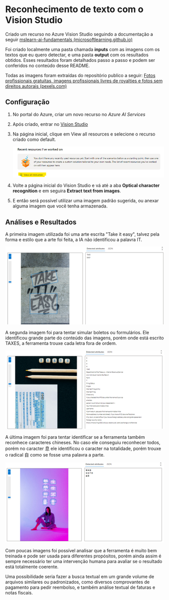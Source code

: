 # Reconhecimento de texto com o Vision Studio

Criado um recurso no Azure Vision Studio seguindo a documentação a seguir [mslearn-ai-fundamentals (microsoftlearning.github.io)](https://microsoftlearning.github.io/mslearn-ai-fundamentals/Instructions/Labs/05-ocr.html)

Foi criado localmente uma pasta chamada **inputs** com as imagens com os textos que eu quero detectar, e uma pasta **output** com os resultados obtidos. Esses resultados foram detalhados passo a passo e podem ser conferidos no conteúdo desse README.

Todas as imagens foram extraídas do repositório publico a seguir: [Fotos profissionais gratuitas, imagens profissionais livres de royalties e fotos sem direitos autorais (pexels.com)](https://www.pexels.com/pt-br/)

## Configuração

1. No portal do Azure, criar um novo recurso no _Azure AI Services_ 

2. Após criado, entrar no [Vision Studio](https://portal.vision.cognitive.azure.com/?azure-portal=true)

3. Na página inicial, clique em View all resources e selecione o recurso criado como default.
   
   ![](/03_Reconhecimento_Facial_e_transformacoes_de_imagens_em_Dados_no_Azure_ML/inputs/default-resource.png?raw=True "Default resource")

4. Volte a página inicial do Vision Studio e vá até a aba **Optical character recognition** e em seguira **Extract text from images**.

5. E então será possível utilizar uma imagem padrão sugerida, ou anexar alguma imagem que você tenha armazenada.

## Análises e Resultados

A primeira imagem utilizada foi uma arte escrita "Take it easy", talvez pela forma e estilo que a arte foi feita, a IA não identificou a palavra IT.

![](/03_Reconhecimento_Facial_e_transformacoes_de_imagens_em_Dados_no_Azure_ML/outputs/output1.png?raw=True "output1")

A segunda imagem foi para tentar simular boletos ou formulários. Ele identificou grande parte do conteúdo das imagens, porém onde está escrito TAXES, a ferramenta trouxe cada letra fora de ordem.

![](/03_Reconhecimento_Facial_e_transformacoes_de_imagens_em_Dados_no_Azure_ML/outputs/output2.png?raw=True "output2")

A última imagem foi para tentar identificar se a ferramenta também reconhece caracteres chineses. No caso ele conseguiu reconhecer todos, porém no caracter 息 ele identificou o caracter na totalidade, porém trouxe o radical 自 como se fosse uma palavra a parte.

![](/03_Reconhecimento_Facial_e_transformacoes_de_imagens_em_Dados_no_Azure_ML/outputs/output3.png?raw=True "output3")

Com poucas imagens foi possível analisar que a ferramenta é muito bem treinada e pode ser usada para diferentes propósitos, porém ainda assim é sempre necessário ter uma intervenção humana para avaliar se o resultado está totalmente coerente.

Uma possibilidade seria fazer a busca textual em um grande volume de arquivos similares ou padronizados, como diversos comprovantes de pagamento para pedir reembolso, e também análise textual de faturas e notas fiscais.


